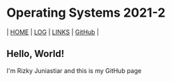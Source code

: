 # Operating Systems 2021-2 
| [HOME](.) | [LOG](TXT/mylog.txt) | [LINKS](LINKS/) | [GitHub](https://github.com/rizkyyjun/os212) |

## Hello, World!
I'm Rizky Juniastiar and this is my GitHub page
